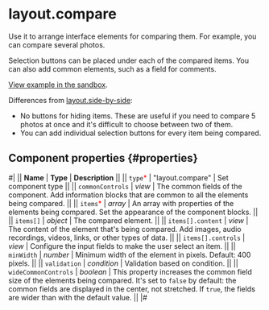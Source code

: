 # layout.compare

Use it to arrange interface elements for comparing them. For example, you can compare several photos.

Selection buttons can be placed under each of the compared items. You can also add common elements, such as a field for comments.

[View example in the sandbox](https://clck.ru/asSjd).

Differences from [layout.side-by-side](layout.side-by-side.md):

- No buttons for hiding items. These are useful if you need to compare 5 photos at once and it's difficult to choose between two of them.
- You can add individual selection buttons for every item being compared.

## Component properties {#properties}

#|
|| **Name** | **Type** | **Description** ||
|| `type`<span style="color: red">\*</span> | "layout.compare" | Set component type ||
|| `commonControls` | _view_ | The common fields of the component. Add information blocks that are common to all the elements being compared. ||
|| `items`<span style="color: red">\*</span> | _array_ | An array with properties of the elements being compared. Set the appearance of the component blocks. ||
|| `items[]` | _object_ | The compared element. ||
|| `items[].content` | _view_ | The content of the element that's being compared. Add images, audio recordings, videos, links, or other types of data. ||
|| `items[].controls` | _view_ | Configure the input fields to make the user select an item. ||
|| `minWidth` | _number_ | Minimum width of the element in pixels. Default: 400 pixels. ||
|| `validation` | _condition_ | Validation based on condition. ||
|| `wideCommonControls` | _boolean_ | This property increases the common field size of the elements being compared.
It's set to `false` by default: the common fields are displayed in the center, not stretched. If `true`, the fields are wider than with the default value. ||
|#
